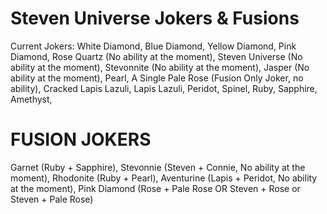 # Steven Universe Jokers & Fusions
Current Jokers:
White Diamond,
Blue Diamond,
Yellow Diamond,
Pink Diamond,
Rose Quartz (No ability at the moment),
Steven Universe (No ability at the moment),
Stevonnite (No ability at the moment),
Jasper (No ability at the moment),
Pearl,
A Single Pale Rose (Fusion Only Joker, no ability),
Cracked Lapis Lazuli,
Lapis Lazuli,
Peridot,
Spinel,
Ruby,
Sapphire,
Amethyst,

# FUSION JOKERS
Garnet (Ruby + Sapphire),
Stevonnie (Steven + Connie, No ability at the moment),
Rhodonite (Ruby + Pearl),
Aventurine (Lapis + Peridot, No ability at the moment),
Pink Diamond (Rose + Pale Rose OR Steven + Rose or Steven + Pale Rose)

